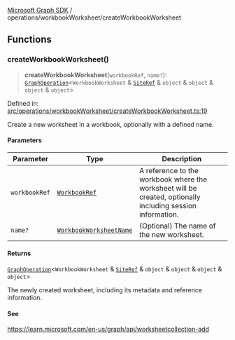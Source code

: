 [Microsoft Graph SDK](../../README.md) / operations/workbookWorksheet/createWorkbookWorksheet

## Functions

### createWorkbookWorksheet()

> **createWorkbookWorksheet**(`workbookRef`, `name?`): [`GraphOperation`](../../GraphOperation.md#graphoperation)\<`WorkbookWorksheet` & [`SiteRef`](../../models/SiteRef.md#siteref) & `object` & `object` & `object` & `object`\>

Defined in: [src/operations/workbookWorksheet/createWorkbookWorksheet.ts:19](https://github.com/Future-Secure-AI/microsoft-graph/blob/main/src/operations/workbookWorksheet/createWorkbookWorksheet.ts#L19)

Create a new worksheet in a workbook, optionally with a defined name.

#### Parameters

| Parameter | Type | Description |
| ------ | ------ | ------ |
| `workbookRef` | [`WorkbookRef`](../../models/WorkbookRef.md#workbookref) | A reference to the workbook where the worksheet will be created, optionally including session information. |
| `name?` | [`WorkbookWorksheetName`](../../models/WorkbookWorksheetName.md#workbookworksheetname) | (Optional) The name of the new worksheet. |

#### Returns

[`GraphOperation`](../../GraphOperation.md#graphoperation)\<`WorkbookWorksheet` & [`SiteRef`](../../models/SiteRef.md#siteref) & `object` & `object` & `object` & `object`\>

The newly created worksheet, including its metadata and reference information.

#### See

https://learn.microsoft.com/en-us/graph/api/worksheetcollection-add
